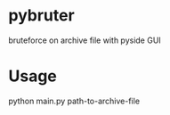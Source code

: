 pybruter
========

bruteforce on archive file with pyside GUI


Usage 
========

python main.py path-to-archive-file